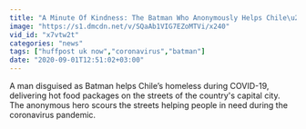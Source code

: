 ```yaml
---
title: "A Minute Of Kindness: The Batman Who Anonymously Helps Chile\u2019s Homeless"
image: "https://s1.dmcdn.net/v/SQaAb1VIG7EZoMTVi/x240"
vid_id: "x7vtw2t"
categories: "news"
tags: ["huffpost uk now","coronavirus","batman"]
date: "2020-09-01T12:51:02+03:00"
---
```

A man disguised as Batman helps Chile’s homeless during COVID-19, delivering hot food packages on the streets of the country's capital city. The anonymous hero scours the streets helping people in need during the coronavirus pandemic.
